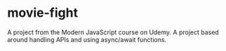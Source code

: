 # movie-fight

A project from the Modern JavaScript course on Udemy. A project based around handling APIs and using async/await functions.
